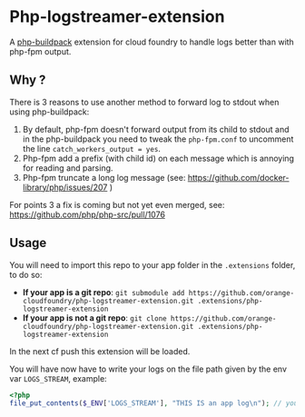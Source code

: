 # Php-logstreamer-extension

A [php-buildpack](https://github.com/cloudfoundry/php-buildpack) extension for cloud foundry to handle logs better than with php-fpm output.

## Why ?

There is 3 reasons to use another method to forward log to stdout when using php-buildpack:
1. By default, php-fpm doesn't forward output from its child to stdout and in the php-buildpack you need to tweak the `php-fpm.conf` to uncomment the line `catch_workers_output = yes`.
2. Php-fpm add a prefix (with child id) on each message which is annoying for reading and parsing.
3. Php-fpm truncate a long log message (see: https://github.com/docker-library/php/issues/207 )

For points 3 a fix is coming but not yet even merged, see: https://github.com/php/php-src/pull/1076

## Usage

You will need to import this repo to your app folder in the `.extensions` folder, to do so:

- **If your app is a git repo**: `git submodule add https://github.com/orange-cloudfoundry/php-logstreamer-extension.git .extensions/php-logstreamer-extension`
- **If your app is not a git repo**: `git clone https://github.com/orange-cloudfoundry/php-logstreamer-extension.git .extensions/php-logstreamer-extension`

In the next cf push this extension will be loaded.

You will have now have to write your logs on the file path given by the env var `LOGS_STREAM`, example:

```php
<?php 
file_put_contents($_ENV['LOGS_STREAM'], "THIS IS an app log\n"); // you should see, after hitting your page, in cf logs this line without prefix.
```